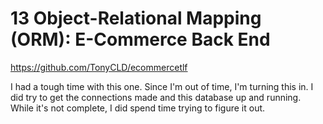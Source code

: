 # 13 Object-Relational Mapping (ORM): E-Commerce Back End

https://github.com/TonyCLD/ecommercetlf   

I had a tough time with this one. Since I'm out of time, I'm turning this in. I did try to get the connections made and this database up and running. While it's not complete, I did spend time trying to figure it out. 
